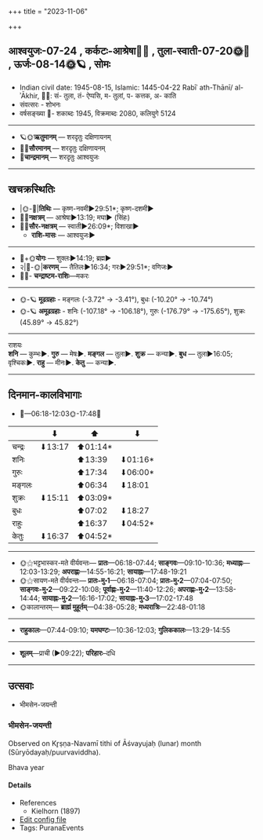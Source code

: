 +++
title = "2023-11-06"

+++
## आश्वयुजः-07-24  ,  कर्कटः-आश्रेषा🌛🌌  ,  तुला-स्वाती-07-20🌞🌌  ,  ऊर्जः-08-14🌞🪐  ,  सोमः
- Indian civil date: 1945-08-15, Islamic: 1445-04-22 Rabīʿ ath-Thānī/ al-ʾĀkhir, 🌌🌞: सं- तुला, तं- ऐप्पसि, म- तुलां, प- कत्तक, अ- काति
- संवत्सरः - शोभनः
- वर्षसङ्ख्या 🌛- शकाब्दः 1945, विक्रमाब्दः 2080, कलियुगे 5124
___________________
- 🪐🌞**ऋतुमानम्** — शरदृतुः दक्षिणायनम्
- 🌌🌞**सौरमानम्** — शरदृतुः दक्षिणायनम्
- 🌛**चान्द्रमानम्** — शरदृतुः आश्वयुजः
___________________


## खचक्रस्थितिः
- |🌞-🌛|**तिथिः** — कृष्ण-नवमी►29:51*; कृष्ण-दशमी►  
- 🌌🌛**नक्षत्रम्** — आश्रेषा►13:19; मघा► (सिंहः)  
- 🌌🌞**सौर-नक्षत्रम्** — स्वाती►26:09*; विशाखा►  
  - **राशि-मासः** — आश्वयुजः► 
___________________
- 🌛+🌞**योगः** — शुक्लः►14:19; ब्रह्म►  
- २|🌛-🌞|**करणम्** — तैतिलः►16:34; गरः►29:51*; वणिजः►  
- 🌌🌛- **चन्द्राष्टम-राशिः**—मकरः  
___________________
- 🌞-🪐 **मूढग्रहाः** - मङ्गलः (-3.72° → -3.41°), बुधः (-10.20° → -10.74°)
- 🌞-🪐 **अमूढग्रहाः** - शनिः (-107.18° → -106.18°), गुरुः (-176.79° → -175.65°), शुक्रः (45.89° → 45.82°)
___________________
राशयः  
**शनि** — कुम्भः►. **गुरु** — मेषः►. **मङ्गल** — तुला►. **शुक्र** — कन्या►. **बुध** — तुला►16:05; वृश्चिकः►. **राहु** — मीनः►. **केतु** — कन्या►. 
___________________


## दिनमान-कालविभागाः
- 🌅—06:18-12:03🌞-17:48🌇  

|      |⬇     |⬆     |⬇     |
|------|-----|-----|------|
|चन्द्रः|⬇13:17 |⬆01:14*|     |
|शनिः   |     |⬆13:39 |⬇01:16*|
|गुरुः  |     |⬆17:34 |⬇06:00*|
|मङ्गलः |     |⬆06:34 |⬇18:01 |
|शुक्रः |⬇15:11 |⬆03:09*|     |
|बुधः   |     |⬆07:02 |⬇18:27 |
|राहुः  |     |⬆16:37 |⬇04:52*|
|केतुः  |⬇16:37 |⬆04:52*|     |
___________________
- 🌞⚝भट्टभास्कर-मते वीर्यवन्तः— **प्रातः**—06:18-07:44; **साङ्गवः**—09:10-10:36; **मध्याह्नः**—12:03-13:29; **अपराह्णः**—14:55-16:21; **सायाह्नः**—17:48-19:21  
- 🌞⚝सायण-मते वीर्यवन्तः— **प्रातः-मु॰1**—06:18-07:04; **प्रातः-मु॰2**—07:04-07:50; **साङ्गवः-मु॰2**—09:22-10:08; **पूर्वाह्णः-मु॰2**—11:40-12:26; **अपराह्णः-मु॰2**—13:58-14:44; **सायाह्नः-मु॰2**—16:16-17:02; **सायाह्नः-मु॰3**—17:02-17:48  
- 🌞कालान्तरम्— **ब्राह्मं मुहूर्तम्**—04:38-05:28; **मध्यरात्रिः**—22:48-01:18  
___________________
- **राहुकालः**—07:44-09:10; **यमघण्टः**—10:36-12:03; **गुलिककालः**—13:29-14:55  
___________________
- **शूलम्**—प्राची (►09:22); **परिहारः**–दधि  
___________________

## उत्सवाः
- भीमसेन-जयन्ती
### भीमसेन-जयन्ती

Observed on Kr̥ṣṇa-Navamī tithi of Āśvayujaḥ (lunar) month (Sūryōdayaḥ/puurvaviddha). 

Bhava year

#### Details
- References
  - Kielhorn (1897)
- [Edit config file](https://github.com/jyotisham/adyatithi/blob/master/mahApuruSha/xatra/lunar_month/tithi/07/24/bhImasEna~jayantI.toml)
- Tags: PuranaEvents



